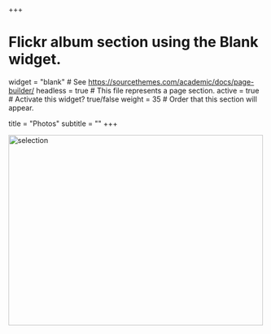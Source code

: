 +++
# Flickr album section using the Blank widget.
widget = "blank"  # See https://sourcethemes.com/academic/docs/page-builder/
headless = true  # This file represents a page section.
active = true  # Activate this widget? true/false
weight = 35  # Order that this section will appear.

title = "Photos"
subtitle = ""
+++

<a data-flickr-embed="true" href="https://www.flickr.com/photos/145065406@N04/albums/72157713343075261" title="selection"><img src="https://live.staticflickr.com/7906/46382715194_ef0704c36f.jpg" width="500" height="375" alt="selection"></a><script async src="//embedr.flickr.com/assets/client-code.js" charset="utf-8"></script>
